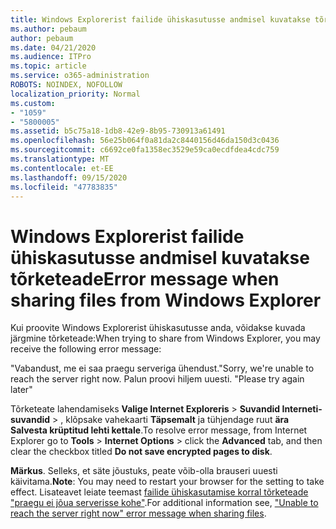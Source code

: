 ```yaml
---
title: Windows Explorerist failide ühiskasutusse andmisel kuvatakse tõrketeade
ms.author: pebaum
author: pebaum
ms.date: 04/21/2020
ms.audience: ITPro
ms.topic: article
ms.service: o365-administration
ROBOTS: NOINDEX, NOFOLLOW
localization_priority: Normal
ms.custom:
- "1059"
- "5800005"
ms.assetid: b5c75a18-1db8-42e9-8b95-730913a61491
ms.openlocfilehash: 56e25b064f0a81da2c8440156d46da150d3c0436
ms.sourcegitcommit: c6692ce0fa1358ec3529e59ca0ecdfdea4cdc759
ms.translationtype: MT
ms.contentlocale: et-EE
ms.lasthandoff: 09/15/2020
ms.locfileid: "47783835"
---
```

# <a name="error-message-when-sharing-files-from-windows-explorer"></a><span data-ttu-id="4308b-102">Windows Explorerist failide ühiskasutusse andmisel kuvatakse tõrketeade</span><span class="sxs-lookup"><span data-stu-id="4308b-102">Error message when sharing files from Windows Explorer</span></span>

<span data-ttu-id="4308b-103">Kui proovite Windows Explorerist ühiskasutusse anda, võidakse kuvada järgmine tõrketeade:</span><span class="sxs-lookup"><span data-stu-id="4308b-103">When trying to share from Windows Explorer, you may receive the following error message:</span></span>
  
<span data-ttu-id="4308b-104">"Vabandust, me ei saa praegu serveriga ühendust.</span><span class="sxs-lookup"><span data-stu-id="4308b-104">"Sorry, we're unable to reach the server right now.</span></span> <span data-ttu-id="4308b-105">Palun proovi hiljem uuesti. "</span><span class="sxs-lookup"><span data-stu-id="4308b-105">Please try again later"</span></span>
  
<span data-ttu-id="4308b-106">Tõrketeate lahendamiseks **Valige Internet Exploreris** \> **Suvandid Interneti-suvandid** \> , klõpsake vahekaarti **Täpsemalt** ja tühjendage ruut **ära Salvesta krüptitud lehti kettale**.</span><span class="sxs-lookup"><span data-stu-id="4308b-106">To resolve error message, from Internet Explorer go to **Tools** \> **Internet Options** \> click the **Advanced** tab, and then clear the checkbox titled **Do not save encrypted pages to disk**.</span></span>
  
 <span data-ttu-id="4308b-107">**Märkus**. Selleks, et säte jõustuks, peate võib-olla brauseri uuesti käivitama.</span><span class="sxs-lookup"><span data-stu-id="4308b-107">**Note**: You may need to restart your browser for the setting to take effect.</span></span> <span data-ttu-id="4308b-108">Lisateavet leiate teemast [failide ühiskasutamise korral tõrketeade "praegu ei jõua serverisse kohe"](https://go.microsoft.com/fwlink/?linkid=2022914).</span><span class="sxs-lookup"><span data-stu-id="4308b-108">For additional information see, ["Unable to reach the server right now" error message when sharing files](https://go.microsoft.com/fwlink/?linkid=2022914).</span></span>
  